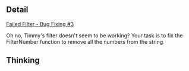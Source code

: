 ## Detail

[Failed Filter - Bug Fixing #3](https://www.codewars.com/kata/failed-filter-bug-fixing-number-3/train/haskell)

Oh no, Timmy's filter doesn't seem to be working? Your task is to fix the FilterNumber function to remove all the numbers from the string.

## Thinking

